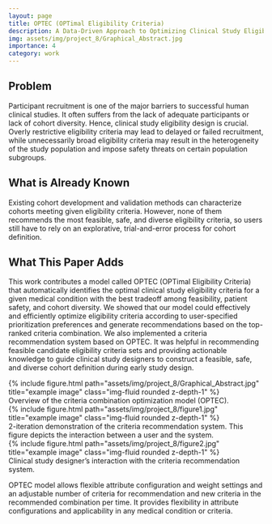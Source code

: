 ```yaml
---
layout: page
title: OPTEC (OPTimal Eligibility Criteria) 
description: A Data-Driven Approach to Optimizing Clinical Study Eligibility Criteria
img: assets/img/project_8/Graphical_Abstract.jpg
importance: 4
category: work
---
```


## Problem 
Participant recruitment is one of the major barriers to successful human clinical studies. It often suffers from the lack of adequate participants or lack of cohort diversity. Hence, clinical study eligibility design is crucial. Overly restrictive eligibility criteria may lead to delayed or failed recruitment, while unnecessarily broad eligibility criteria may result in the heterogeneity of the study population and impose safety threats on certain population subgroups. 

## What is Already Known
Existing cohort development and validation methods can characterize cohorts meeting given eligibility criteria. However, none of them recommends the most feasible, safe, and diverse eligibility criteria, so users still have to rely on an explorative, trial-and-error process for cohort definition.

## What This Paper Adds 
This work contributes a model called OPTEC (OPTimal Eligibility Criteria) that automatically identifies the optimal clinical study eligibility criteria for a given medical condition with the best tradeoff among feasibility, patient safety, and cohort diversity. We showed that our model could effectively and efficiently optimize eligibility criteria according to user-specified prioritization preferences and generate recommendations based on the top-ranked criteria combination. We also implemented a criteria recommendation system based on OPTEC. It was helpful in recommending feasible candidate eligibility criteria sets and providing actionable knowledge to guide clinical study designers to construct a feasible, safe, and diverse cohort definition during early study design.

 

<div class="row">
    <div class="col-sm mt-3 mt-md-0">
        {% include figure.html path="assets/img/project_8/Graphical_Abstract.jpg" title="example image" class="img-fluid rounded z-depth-1" %}
    </div>
</div>
<div class="caption">
    Overview of the criteria combination optimization model (OPTEC). 
</div>


<div class="row">
    <div class="col-sm mt-3 mt-md-0">
        {% include figure.html path="assets/img/project_8/figure1.jpg" title="example image" class="img-fluid rounded z-depth-1" %}
    </div>
</div>
<div class="caption">
    2-iteration demonstration of the criteria recommendation system. This figure depicts the interaction between a user and the system.
</div>

<div class="row">
    <div class="col-sm mt-3 mt-md-0">
        {% include figure.html path="assets/img/project_8/figure2.jpg" title="example image" class="img-fluid rounded z-depth-1" %}
    </div>
</div>
<div class="caption">
    Clinical study designer’s interaction with the criteria recommendation system.
</div>

OPTEC model allows flexible attribute configuration and weight settings and an adjustable number of criteria for recommendation and new criteria in the recommended combination per time. It provides flexibility in attribute configurations and applicability in any medical condition or criteria.



